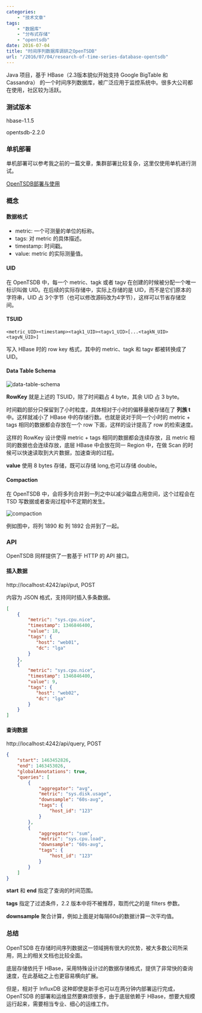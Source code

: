 ```yaml
---
categories:
    - "技术文章"
tags:
    - "数据库"
    - "分布式存储"
    - "opentsdb"
date: 2016-07-04
title: "时间序列数据库调研之OpenTSDB"
url: "/2016/07/04/research-of-time-series-database-opentsdb"
---
```


Java 项目，基于 HBase（2.3版本貌似开始支持 Google BigTable 和 Cassandra） 的一个时间序列数据库，被广泛应用于监控系统中。很多大公司都在使用，社区较为活跃。

<!--more-->

### 测试版本

hbase-1.1.5

opentsdb-2.2.0

### 单机部署

单机部署可以参考我之前的一篇文章，集群部署比较复杂，这里仅使用单机进行测试。

[OpenTSDB部署与使用](http://blog.fatedier.com/2016/03/12/install-and-use-opentsdb/)


### 概念

#### 数据格式

* metric: 一个可测量的单位的标称。
* tags: 对 metric 的具体描述。
* timestamp: 时间戳。
* value: metric 的实际测量值。

#### UID

在 OpenTSDB 中，每一个 metric、tagk 或者 tagv 在创建的时候被分配一个唯一标识叫做 UID。在后续的实际存储中，实际上存储的是 UID，而不是它们原本的字符串，UID 占 3个字节（也可以修改源码改为4字节），这样可以节省存储空间。

#### TSUID

`<metric_UID><timestamp><tagk1_UID><tagv1_UID>[...<tagkN_UID><tagvN_UID>]`

写入 HBase 时的 row key 格式，其中的 metric、tagk 和 tagv 都被转换成了 UID。

#### Data Table Schema

![data-table-schema](http://7xs9f1.com1.z0.glb.clouddn.com/pic/2016/2016-07-04-research-of-time-series-database-opentsdb-data-table-schema.png)

**RowKey** 就是上述的 TSUID，除了时间戳占 4 byte，其余 UID 占 3 byte。

时间戳的部分只保留到了小时粒度，具体相对于小时的偏移量被存储在了 **列族 t** 中。这样就减小了 HBase 中的存储行数。也就是说对于同一个小时的 metric + tags 相同的数据都会存放在一个 row 下面，这样的设计提高了 row 的检索速度。

这样的 RowKey 设计使得 metric + tags 相同的数据都会连续存放，且 metric 相同的数据也会连续存放，底层 HBase 中会放在同一 Region 中，在做 Scan 的时候可以快速读取到大片数据，加速查询的过程。

**value** 使用 8 bytes 存储，既可以存储 long,也可以存储 double。

#### Compaction

在 OpenTSDB 中，会将多列合并到一列之中以减少磁盘占用空间，这个过程会在 TSD 写数据或者查询过程中不定期的发生。

![compaction](http://7xs9f1.com1.z0.glb.clouddn.com/pic/2016/2016-07-04-research-of-time-series-database-opentsdb-compaction.png)

例如图中，将列 1890 和 列 1892 合并到了一起。

### API

OpenTSDB 同样提供了一套基于 HTTP 的 API 接口。

#### 插入数据

http://localhost:4242/api/put, POST

内容为 JSON 格式，支持同时插入多条数据。

```json
[
    {
        "metric": "sys.cpu.nice",
        "timestamp": 1346846400,
        "value": 18,
        "tags": {
           "host": "web01",
           "dc": "lga"
        }
    },
    {
        "metric": "sys.cpu.nice",
        "timestamp": 1346846400,
        "value": 9,
        "tags": {
           "host": "web02",
           "dc": "lga"
        }
    }
]
```

#### 查询数据

http://localhost:4242/api/query, POST

```json
{
    "start": 1463452826,
    "end": 1463453026,
    "globalAnnotations": true,
    "queries": [
        {
            "aggregator": "avg",
            "metric": "sys.disk.usage",
            "downsample": "60s-avg",
            "tags": {
                "host_id": "123"
            }
        },
        {
            "aggregator": "sum",
            "metric": "sys.cpu.load",
            "downsample": "60s-avg",
            "tags": {
                "host_id": "123"
            }
        }
    ]
}
```

**start** 和 **end** 指定了查询的时间范围。

**tags** 指定了过滤条件，2.2 版本中将不被推荐，取而代之的是 filters 参数。

**downsample** 聚合计算，例如上面是对每隔60s的数据计算一次平均值。

### 总结

OpenTSDB 在存储时间序列数据这一领域拥有很大的优势，被大多数公司所采用，网上的相关文档也比较全面。

底层存储依托于 HBase，采用特殊设计过的数据存储格式，提供了非常快的查询速度，在此基础之上也更容易横向扩展。

但是，相对于 InfluxDB 这种即使是新手也可以在两分钟内部署运行完成，OpenTSDB 的部署和运维显然要麻烦很多，由于底层依赖于 HBase，想要大规模运行起来，需要相当专业、细心的运维工作。
